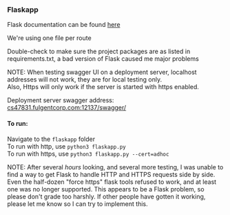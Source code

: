 ### Flaskapp
Flask documentation can be found [here](https://exploreflask.com/en/latest/index.html)

We're using one file per route

Double-check to make sure the project packages are as listed in 
requirements.txt, a bad version of Flask caused me major problems

NOTE: When testing swagger UI on a deployment server, localhost addresses will not work, they are for local testing only.  
Also, Https will only work if the server is started with https enabled.

Deployment server swagger address: [cs47831.fulgentcorp.com:12137/swagger/](cs47831.fulgentcorp.com:12137/swagger/)

#### To run:
Navigate to the `flaskapp` folder  
To run with http, use `python3 flaskapp.py`  
To run with https, use `python3 flaskapp.py --cert=adhoc`

NOTE: After several *hours* looking, and several more testing, I was unable to find a way to get Flask to handle 
HTTP and HTTPS requests side by side. Even the half-dozen "force https" flask tools refused to work, and at least
one was no longer supported. This appears to be a Flask problem, so please don't grade too harshly. If other people
have gotten it working, please let me know so I can try to implement this.